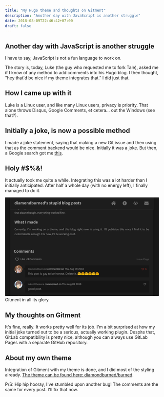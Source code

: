 ```yaml
---
title: "My Hugo theme and thoughts on Gitment"
description: "Another day with JavaScript is another struggle"
date: 2018-08-09T22:46:42+07:00
draft: false
---
```


## Another day with JavaScript is another struggle

I have to say, JavaScript is not a fun language to work on.

The story is, today, Luke (the guy who requested me to fork Tale), asked me if I know of any method to add comments into his Hugo blog. I then thought, "hey that'd be nice if my theme integrates that." I did just that.

## How I came up with it

Luke is a Linux user, and like many Linux users, privacy is priority. That alone throws Disqus, Google Comments, et cetera... out the Windows (see that?).

## Initially a joke, is now a possible method

I made a joke statement, saying that making a new Git issue and then using that as the comment backend would be nice. Initially it was a joke. But then, a Google search got me [this](https://github.com/imsun/gitment).

## Holy #$%&!

It actually took me quite a while. Integrating this was a lot harder than I initially anticipated. After half a whole day (with no energy left), I finally managed to do it.

![gitment](/images/gitment.png)
Gitment in all its glory

## My thoughts on Gitment

It's fine, really. It works pretty well for its job. I'm a bit surprised at how my initial joke turned out to be a serious, actually working plugin. Despite that, GitLab compatibility is pretty nice, although you can always use GitLab Pages with a separate GitHub repository.

## About my own theme

Integration of Gitment with my theme is done, and I did most of the styling already. [The theme can be found here: diamondburned/burned](https://gitlab.com/diamondburned/burned). 

P/S: Hip hip hooray, I've stumbled upon another bug! The comments are the same for every post. I'll fix that now.

